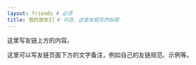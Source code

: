 ```yaml
---
layout: friends # 必须
title: 我的朋友们 # 可选，这是友链页的标题
---
```

这里写友链上方的内容。
<!-- more -->
这里可以写友链页面下方的文字备注，例如自己的友链规范、示例等。
